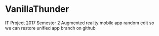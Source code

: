 # VanillaThunder
IT Project 2017 Semester 2 Augmented reality mobile app
random edit so we can restore unified app branch on github
